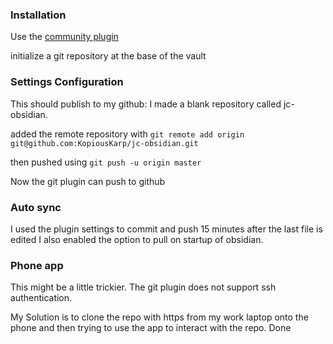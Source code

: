 ### Installation 
Use the [community plugin](obsidian://show-plugin?id=obsidian-git)

initialize a git repository at the base of the vault 


### Settings Configuration 

This should publish to my github: 
I made a blank repository called jc-obsidian. 

added the remote repository with
`git remote add origin git@github.com:KopiousKarp/jc-obsidian.git`

then pushed using 
`git push -u origin master`

Now the git plugin can push to github


### Auto sync 
I used the plugin settings to commit and push 15 minutes after the last file is edited
I also enabled the option to pull on startup of obsidian. 


### Phone app
This might be a little trickier. The git plugin does not support ssh authentication. 

My Solution is to clone the repo with https from my work laptop onto the phone and then trying to use the app to interact with the repo.  Done 



